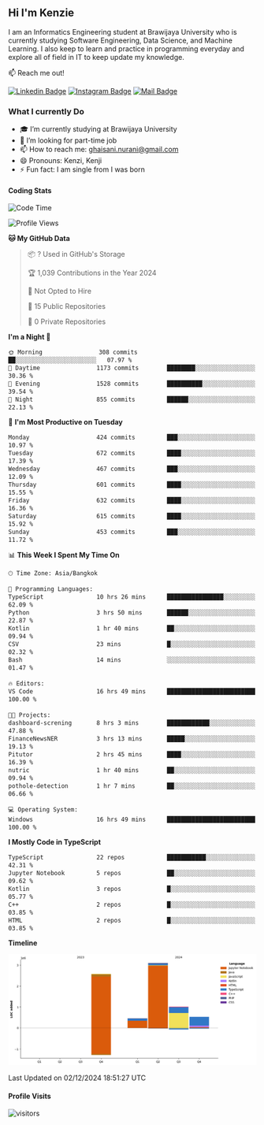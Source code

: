 ## Hi I'm Kenzie


I am an Informatics Engineering student at Brawijaya University who is currently studying Software Engineering, Data Science, and Machine Learning. I also keep to learn and practice in programming everyday and explore all of field in IT to keep update my knowledge.

:mailbox: Reach me out!

[![Linkedin Badge](https://img.shields.io/badge/-Kenzie_Taqiyassar-0e76a8?style=flat&labelColor=0e76a8&logo=linkedin&logoColor=white)](https://www.linkedin.com/in/kenzie-taqiyassar-37458b1aa/) 
[![Instagram Badge](https://img.shields.io/badge/-@__kenziehh_-e84393?style=flat&labelColor=e84393&logo=instagram&logoColor=white)](https://www.instagram.com/_kenziehh/) 
[![Mail Badge](https://img.shields.io/badge/-ghaisani.nurani-c0392b?style=flat&labelColor=c0392b&logo=gmail&logoColor=white)](mailto:ghaisani.nurani@gmail.com)

### What I currently Do

- 🎓 I’m currently studying at Brawijaya University
- 💼 I’m looking for part-time job
- 📫 How to reach me: ghaisani.nurani@gmail.com
- 😄 Pronouns: Kenzi, Kenji
- ⚡ Fun fact: I am single from I was born

#### Coding Stats
<!--START_SECTION:waka-->
![Code Time](http://img.shields.io/badge/Code%20Time-883%20hrs%2053%20mins-blue)

![Profile Views](http://img.shields.io/badge/Profile%20Views-0-blue)

**🐱 My GitHub Data** 

> 📦 ? Used in GitHub's Storage 
 > 
> 🏆 1,039 Contributions in the Year 2024
 > 
> 🚫 Not Opted to Hire
 > 
> 📜 15 Public Repositories 
 > 
> 🔑 0 Private Repositories 
 > 
**I'm a Night 🦉** 

```text
🌞 Morning                308 commits         ██░░░░░░░░░░░░░░░░░░░░░░░   07.97 % 
🌆 Daytime                1173 commits        ████████░░░░░░░░░░░░░░░░░   30.36 % 
🌃 Evening                1528 commits        ██████████░░░░░░░░░░░░░░░   39.54 % 
🌙 Night                  855 commits         ██████░░░░░░░░░░░░░░░░░░░   22.13 % 
```
📅 **I'm Most Productive on Tuesday** 

```text
Monday                   424 commits         ███░░░░░░░░░░░░░░░░░░░░░░   10.97 % 
Tuesday                  672 commits         ████░░░░░░░░░░░░░░░░░░░░░   17.39 % 
Wednesday                467 commits         ███░░░░░░░░░░░░░░░░░░░░░░   12.09 % 
Thursday                 601 commits         ████░░░░░░░░░░░░░░░░░░░░░   15.55 % 
Friday                   632 commits         ████░░░░░░░░░░░░░░░░░░░░░   16.36 % 
Saturday                 615 commits         ████░░░░░░░░░░░░░░░░░░░░░   15.92 % 
Sunday                   453 commits         ███░░░░░░░░░░░░░░░░░░░░░░   11.72 % 
```


📊 **This Week I Spent My Time On** 

```text
🕑︎ Time Zone: Asia/Bangkok

💬 Programming Languages: 
TypeScript               10 hrs 26 mins      ████████████████░░░░░░░░░   62.09 % 
Python                   3 hrs 50 mins       ██████░░░░░░░░░░░░░░░░░░░   22.87 % 
Kotlin                   1 hr 40 mins        ██░░░░░░░░░░░░░░░░░░░░░░░   09.94 % 
CSV                      23 mins             █░░░░░░░░░░░░░░░░░░░░░░░░   02.32 % 
Bash                     14 mins             ░░░░░░░░░░░░░░░░░░░░░░░░░   01.47 % 

🔥 Editors: 
VS Code                  16 hrs 49 mins      █████████████████████████   100.00 % 

🐱‍💻 Projects: 
dashboard-screning       8 hrs 3 mins        ████████████░░░░░░░░░░░░░   47.88 % 
FinanceNewsNER           3 hrs 13 mins       █████░░░░░░░░░░░░░░░░░░░░   19.13 % 
Pitutor                  2 hrs 45 mins       ████░░░░░░░░░░░░░░░░░░░░░   16.39 % 
nutric                   1 hr 40 mins        ██░░░░░░░░░░░░░░░░░░░░░░░   09.94 % 
pothole-detection        1 hr 7 mins         ██░░░░░░░░░░░░░░░░░░░░░░░   06.66 % 

💻 Operating System: 
Windows                  16 hrs 49 mins      █████████████████████████   100.00 % 
```

**I Mostly Code in TypeScript** 

```text
TypeScript               22 repos            ███████████░░░░░░░░░░░░░░   42.31 % 
Jupyter Notebook         5 repos             ██░░░░░░░░░░░░░░░░░░░░░░░   09.62 % 
Kotlin                   3 repos             █░░░░░░░░░░░░░░░░░░░░░░░░   05.77 % 
C++                      2 repos             █░░░░░░░░░░░░░░░░░░░░░░░░   03.85 % 
HTML                     2 repos             █░░░░░░░░░░░░░░░░░░░░░░░░   03.85 % 
```



**Timeline**

![Lines of Code chart](https://raw.githubusercontent.com/kenziehh/kenziehh/master/assets/bar_graph.png)


 Last Updated on 02/12/2024 18:51:27 UTC
<!--END_SECTION:waka-->


#### Profile Visits

![visitors](https://visitor-badge.glitch.me/badge?page_id=kenziehh.kenziehh)





